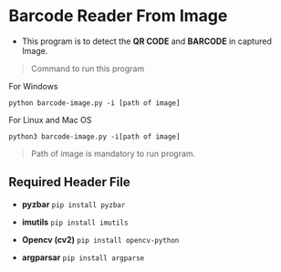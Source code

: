 
# Barcode Reader From Image

  

- This program is to detect the **QR CODE** and **BARCODE** in captured Image.

> Command to run this program

For Windows

`python barcode-image.py -i [path of image]`

For Linux and Mac OS

`python3 barcode-image.py -i[path of image]`
  

> Path of image is mandatory to run program.

## Required Header File

  

-  **pyzbar**  `pip install pyzbar`

-  **imutils**  `pip install imutils`

-  **Opencv (cv2)**  `pip install opencv-python`

-  **argparsar**  `pip install argparse`
